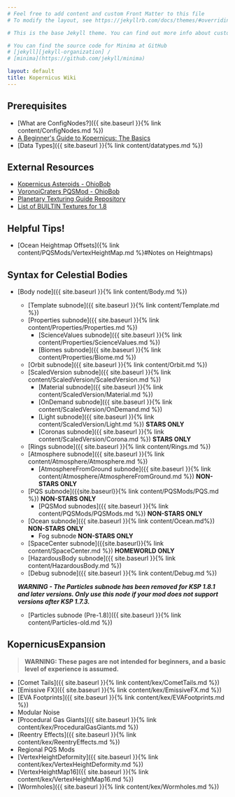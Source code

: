```yaml
---
# Feel free to add content and custom Front Matter to this file
# To modify the layout, see https://jekyllrb.com/docs/themes/#overriding-theme-defaults

# This is the base Jekyll theme. You can find out more info about customizing your Jekyll theme, as well as basic Jekyll usage documentation at [jekyllrb.com](https://jekyllrb.com/)

# You can find the source code for Minima at GitHub
# [jekyll][jekyll-organization] /
# [minima](https://github.com/jekyll/minima)

layout: default
title: Kopernicus Wiki
---
```


## Prerequisites
* [What are ConfigNodes?]({{ site.baseurl }}{% link content/ConfigNodes.md %})
* [A Beginner's Guide to Kopernicus: The Basics](https://forum.kerbalspaceprogram.com/index.php?/topic/129540-a-beginners-guide-to-kopernicus-the-basics/)
* [Data Types]({{ site.baseurl }}{% link content/datatypes.md %})

## External Resources
* [Kopernicus Asteroids - OhioBob](https://www.dropbox.com/s/lag8opde3zimjqc/KopernicusAsteroids.pdf?dl=0)
* [VoronoiCraters PQSMod - OhioBob](https://www.dropbox.com/s/fnd0bblv5otqlhc/KSP_VoronoiCraters.pdf?dl=0)
* [Planetary Texturing Guide Repository](https://forum.kerbalspaceprogram.com/index.php?/topic/165285-planetary-texturing-guide-repository/)
* [List of BUILTIN Textures for 1.8](https://github.com/GER-Space/Kerbal-Konstructs/wiki/Builtin-Textures-for-KSP-1.8)

## Helpful Tips!
* [Ocean Heightmap Offsets]({% link content/PQSMods/VertexHeightMap.md %}#Notes on Heightmaps)

## Syntax for Celestial Bodies
* [Body node]({{ site.baseurl }}{% link content/Body.md %})
  + [Template subnode]({{ site.baseurl }}{% link content/Template.md %})
  + [Properties subnode]({{ site.baseurl }}{% link content/Properties/Properties.md %})
    - [ScienceValues subnode]({{ site.baseurl }}{% link content/Properties/ScienceValues.md %})
    - [Biomes subnode]({{ site.baseurl }}{% link content/Properties/Biome.md %})
  + [Orbit subnode]({{ site.baseurl }}{% link content/Orbit.md %})
  + [ScaledVersion subnode]({{ site.baseurl }}{% link content/ScaledVersion/ScaledVersion.md %})
    - [Material subnode]({{ site.baseurl }}{% link content/ScaledVersion/Material.md %})
    - [OnDemand subnode]({{ site.baseurl }}{% link content/ScaledVersion/OnDemand.md %})
    - [Light subnode]({{ site.baseurl }}{% link content/ScaledVersion/Light.md %}) **STARS ONLY**
    - [Coronas subnode]({{ site.baseurl }}{% link content/ScaledVersion/Corona.md %}) **STARS ONLY**
  + [Rings subnode]({{ site.baseurl }}{% link content/Rings.md %})
  + [Atmosphere subnode]({{ site.baseurl }}{% link content/Atmosphere/Atmosphere.md %})
    - [AtmosphereFromGround subnode]({{ site.baseurl }}{% link content/Atmosphere/AtmosphereFromGround.md %}) **NON-STARS ONLY**
  + [PQS subnode]({{site.baseurl}}{% link content/PQSMods/PQS.md %}) **NON-STARS ONLY**
    - [PQSMod subnodes]({{ site.baseurl }}{% link content/PQSMods/PQSMods.md %}) **NON-STARS ONLY**
  + [Ocean subnode]({{ site.baseurl }}{% link content/Ocean.md%}) **NON-STARS ONLY**
    - Fog subnode **NON-STARS ONLY**
  + [SpaceCenter subnode]({{site.baseurl}}{% link content/SpaceCenter.md %}) **HOMEWORLD ONLY**
  + [HazardousBody subnode]({{ site.baseurl }}{% link content/HazardousBody.md %})
  + [Debug subnode]({{ site.baseurl }}{% link content/Debug.md %})
  
  ***WARNING - The Particles subnode has been removed for KSP 1.8.1 and later versions. Only use this node if your mod does not support versions after KSP 1.7.3.***
  + [Particles subnode (Pre-1.8)]({{ site.baseurl }}{% link content/Particles-old.md %})

## KopernicusExpansion
> **WARNING: These pages are not intended for beginners, and a basic level of experience is assumed.**
* [Comet Tails]({{ site.baseurl }}{% link content/kex/CometTails.md %})
* [Emissive FX]({{ site.baseurl }}{% link content/kex/EmissiveFX.md %})
* [EVA Footprints]({{ site.baseurl }}{% link content/kex/EVAFootprints.md %})
* Modular Noise
* [Procedural Gas Giants]({{ site.baseurl }}{% link content/kex/ProceduralGasGiants.md %})
* [Reentry Effects]({{ site.baseurl }}{% link content/kex/ReentryEffects.md %})
* Regional PQS Mods
* [VertexHeightDeformity]({{ site.baseurl }}{% link content/kex/VertexHeightDeformity.md %})
* [VertexHeightMap16]({{ site.baseurl }}{% link content/kex/VertexHeightMap16.md %})
* [Wormholes]({{ site.baseurl }}{% link content/kex/Wormholes.md %})

